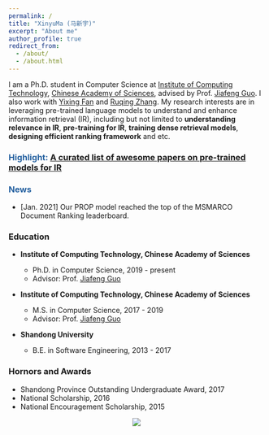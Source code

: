 ```yaml
---
permalink: /
title: "XinyuMa (马新宇)"
excerpt: "About me"
author_profile: true
redirect_from: 
  - /about/
  - /about.html
---
```


I am a Ph.D. student in Computer Science at [Institute of Computing Technology](http://www.ict.ac.cn/), [Chinese Academy of Sciences](https://www.ucas.ac.cn/), advised by Prof. [Jiafeng Guo](http://www.bigdatalab.ac.cn/~gjf/). I also work with [Yixing Fan](http://www.bigdatalab.ac.cn/~fanyixing/) and [Ruqing Zhang](http://www.bigdatalab.ac.cn/~zhangruqing/). My research interests are in leveraging pre-trained language models to understand and enhance information retrieval (IR), including but not limited to **understanding relevance in IR**, **pre-training for IR**, **training dense retrieval models**, **designing efficient ranking framework** and etc.

### <span style="color:#2561a0">Highlight:</span> [A curated list of awesome papers on pre-trained models for IR](https://github.com/Albert-Ma/awesome-pretrained-models-for-information-retrieval)

### <span style="color:#2561a0">News</span>

- [Jan. 2021] Our PROP model reached the top of the MSMARCO Document Ranking leaderboard.


### Education

- **Institute of Computing Technology, Chinese Academy of Sciences**
  - Ph.D. in Computer Science, 2019 - present
  - Advisor: Prof. [Jiafeng Guo](http://www.bigdatalab.ac.cn/~gjf/)

- **Institute of Computing Technology, Chinese Academy of Sciences**
  - M.S. in Computer Science, 2017 - 2019
  - Advisor: Prof. [Jiafeng Guo](http://www.bigdatalab.ac.cn/~gjf/)

- **Shandong University**
  - B.E. in Software Engineering, 2013 - 2017


### Hornors and Awards

- Shandong Province Outstanding Undergraduate Award, 2017
- National Scholarship, 2016
- National Encouragement Scholarship, 2015

<style>
.container{
  width: 100%;
  text-align: center;
}
</style>
<div class="container">
<a href="https://clustrmaps.com/site/1bgml"  title="Visit tracker"><img src="//www.clustrmaps.com/map_v2.png?d=r0gj_yNCkHu7W5I1vq_HTWYwWE3DmW0acJFPjXZ1sZ4&cl=ffffff" /></a>
</div>
